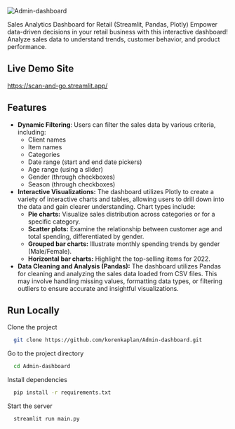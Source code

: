 
![Admin-dashboard](https://socialify.git.ci/korenkaplan/Admin-dashboard/image?font=Inter&forks=1&language=1&name=1&owner=1&stargazers=1&theme=Auto)


Sales Analytics Dashboard for Retail (Streamlit, Pandas, Plotly)
Empower data-driven decisions in your retail business with this interactive dashboard! Analyze sales data to understand trends, customer behavior, and product performance.



## Live Demo Site

https://scan-and-go.streamlit.app/


## Features

- **Dynamic Filtering**: Users can filter the sales data by various criteria, including:
    * Client names 
    * Item names
    * Categories
    * Date range (start and end date pickers)
    * Age range (using a slider)
    * Gender (through checkboxes)
    * Season (through checkboxes)
- **Interactive Visualizations:** The dashboard utilizes Plotly to create a variety of interactive charts and tables, allowing users to drill down into the data and gain clearer understanding. Chart types include:
    * **Pie charts:** Visualize sales distribution across categories or for a specific category.
    * **Scatter plots:** Examine the relationship between customer age and total spending, differentiated by gender.
    * **Grouped bar charts:** Illustrate monthly spending trends by gender (Male/Female).
    * **Horizontal bar charts:** Highlight the top-selling items for 2022.
- **Data Cleaning and Analysis (Pandas):** The dashboard utilizes Pandas for cleaning and analyzing the sales data loaded from CSV files. This may involve handling missing values, formatting data types, or filtering outliers to ensure accurate and insightful visualizations.



## Run Locally

Clone the project

```bash
  git clone https://github.com/korenkaplan/Admin-dashboard.git
```

Go to the project directory

```bash
  cd Admin-dashboard
```

Install dependencies

```bash
  pip install -r requirements.txt
```

Start the server

```bash
  streamlit run main.py
```


